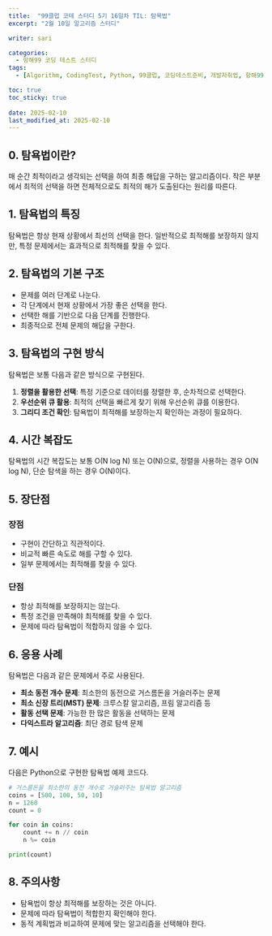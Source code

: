 ```yaml
---
title:  "99클럽 코테 스터디 5기 16일차 TIL: 탐욕법"
excerpt: "2월 10일 알고리즘 스터디"

writer: sari

categories:
  - 항해99 코딩 테스트 스터디
tags:
  - [Algorithm, CodingTest, Python, 99클럽, 코딩테스트준비, 개발자취업, 항해99, TIL, 탐욕법]

toc: true
toc_sticky: true
 
date: 2025-02-10
last_modified_at: 2025-02-10
---
```


## 0. 탐욕법이란?
매 순간 최적이라고 생각되는 선택을 하여 최종 해답을 구하는 알고리즘이다. 작은 부분에서 최적의 선택을 하면 전체적으로도 최적의 해가 도출된다는 원리를 따른다.

## 1. 탐욕법의 특징
탐욕법은 항상 현재 상황에서 최선의 선택을 한다. 일반적으로 최적해를 보장하지 않지만, 특정 문제에서는 효과적으로 최적해를 찾을 수 있다.

## 2. 탐욕법의 기본 구조
- 문제를 여러 단계로 나눈다.
- 각 단계에서 현재 상황에서 가장 좋은 선택을 한다.
- 선택한 해를 기반으로 다음 단계를 진행한다.
- 최종적으로 전체 문제의 해답을 구한다.

## 3. 탐욕법의 구현 방식
탐욕법은 보통 다음과 같은 방식으로 구현된다.
1. **정렬을 활용한 선택**: 특정 기준으로 데이터를 정렬한 후, 순차적으로 선택한다.
2. **우선순위 큐 활용**: 최적의 선택을 빠르게 찾기 위해 우선순위 큐를 이용한다.
3. **그리디 조건 확인**: 탐욕법이 최적해를 보장하는지 확인하는 과정이 필요하다.

## 4. 시간 복잡도
탐욕법의 시간 복잡도는 보통 O(N log N) 또는 O(N)으로, 정렬을 사용하는 경우 O(N log N), 단순 탐색을 하는 경우 O(N)이다.

## 5. 장단점
### 장점
- 구현이 간단하고 직관적이다.
- 비교적 빠른 속도로 해를 구할 수 있다.
- 일부 문제에서는 최적해를 찾을 수 있다.

### 단점
- 항상 최적해를 보장하지는 않는다.
- 특정 조건을 만족해야 최적해를 찾을 수 있다.
- 문제에 따라 탐욕법이 적합하지 않을 수 있다.

## 6. 응용 사례
탐욕법은 다음과 같은 문제에서 주로 사용된다.
- **최소 동전 개수 문제**: 최소한의 동전으로 거스름돈을 거슬러주는 문제
- **최소 신장 트리(MST) 문제**: 크루스칼 알고리즘, 프림 알고리즘 등
- **활동 선택 문제**: 가능한 한 많은 활동을 선택하는 문제
- **다익스트라 알고리즘**: 최단 경로 탐색 문제

## 7. 예시
다음은 Python으로 구현한 탐욕법 예제 코드다.
```python
# 거스름돈을 최소한의 동전 개수로 거슬러주는 탐욕법 알고리즘
coins = [500, 100, 50, 10]
n = 1260
count = 0

for coin in coins:
    count += n // coin
    n %= coin

print(count)
```

## 8. 주의사항
- 탐욕법이 항상 최적해를 보장하는 것은 아니다.
- 문제에 따라 탐욕법이 적합한지 확인해야 한다.
- 동적 계획법과 비교하여 문제에 맞는 알고리즘을 선택해야 한다.

